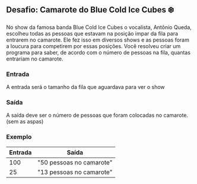 ## Desafio: Camarote do Blue Cold Ice Cubes :snowflake:

No show da famosa banda Blue Cold Ice Cubes o vocalista, Antônio Queda, escolheu todas as pessoas que estavam na posição impar da fila para entrarem no camarote. Ele fez isso em diversos shows e as pessoas foram a loucura para competirem por essas posições. Você resolveu criar um programa para saber, de acordo com o número de pessoas na fila, quantas entrariam no camarote.
### Entrada

A entrada será o tamanho da fila que aguardava para ver o show
### Saída

A saída deve ser o número de pessoas que foram colocadas no camarote. (sem as aspas)
### Exemplo

Entrada | Saída
------- | -------
100     |"50 pessoas no camarote" 
 25     |"13 pessoas no camarote"                   
 
